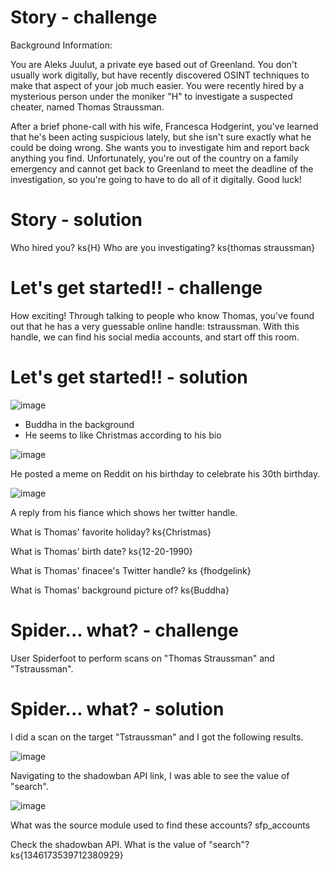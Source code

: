 # Story - challenge

Background Information:

You are Aleks Juulut, a private eye based out of Greenland. You don't usually work digitally, but have recently discovered OSINT techniques to make that aspect of your job much easier. You were recently hired by a mysterious person under the moniker "H" to investigate a suspected cheater, named Thomas Straussman. 

After a brief phone-call with his wife, Francesca Hodgerint, you've learned that he's been acting suspicious lately, but she isn't sure exactly what he could be doing wrong. She wants you to investigate him and report back anything you find. Unfortunately, you're out of the country on a family emergency and cannot get back to Greenland to meet the deadline of the investigation, so you're going to have to do all of it digitally. Good luck!

# Story - solution

Who hired you? ks{H}
Who are you investigating? ks{thomas straussman}

# Let's get started!! - challenge

How exciting! Through talking to people who know Thomas, you've found out that he has a very guessable online handle: tstraussman. With this handle, we can find his social media accounts, and start off this room.

# Let's get started!! - solution

![image](https://user-images.githubusercontent.com/81070073/120871158-bf72eb80-c54f-11eb-8d2b-0b5f0b8bfe15.png)

- Buddha in the background
- He seems to like Christmas according to his bio

![image](https://user-images.githubusercontent.com/81070073/120871233-ecbf9980-c54f-11eb-9983-6997fffbed4c.png)

He posted a meme on Reddit on his birthday to celebrate his 30th birthday.

![image](https://user-images.githubusercontent.com/81070073/120871258-fc3ee280-c54f-11eb-8ef2-c48f6350e1bd.png)

A reply from his fiance which shows her twitter handle.

What is Thomas' favorite holiday? ks{Christmas}

What is Thomas' birth date? ks{12-20-1990}

What is Thomas' finacee's Twitter handle? ks {fhodgelink}

What is Thomas' background picture of? ks{Buddha}

# Spider... what? - challenge

User Spiderfoot to perform scans on "Thomas Straussman" and "Tstraussman".

# Spider... what? - solution

I did a scan on the target "Tstraussman" and I got the following results.

![image](https://user-images.githubusercontent.com/81070073/120871633-03b2bb80-c551-11eb-80d1-407a412b2258.png)

Navigating to the shadowban API link, I was able to see the value of "search".

![image](https://user-images.githubusercontent.com/81070073/120871679-25ac3e00-c551-11eb-94b2-9f47a87b66a0.png)

What was the source module used to find these accounts? sfp_accounts

Check the shadowban API. What is the value of "search"? ks{1346173539712380929}

# 
